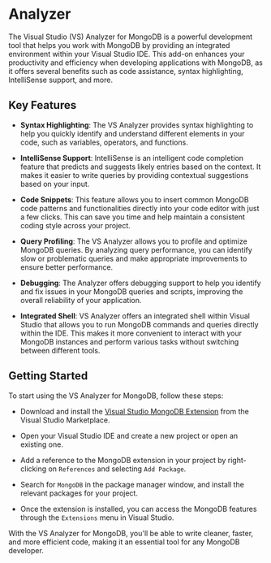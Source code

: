 # Analyzer

The Visual Studio (VS) Analyzer for MongoDB is a powerful development tool that helps you work with MongoDB by providing an integrated environment within your Visual Studio IDE. This add-on enhances your productivity and efficiency when developing applications with MongoDB, as it offers several benefits such as code assistance, syntax highlighting, IntelliSense support, and more.

## Key Features

- **Syntax Highlighting**: The VS Analyzer provides syntax highlighting to help you quickly identify and understand different elements in your code, such as variables, operators, and functions.

- **IntelliSense Support**: IntelliSense is an intelligent code completion feature that predicts and suggests likely entries based on the context. It makes it easier to write queries by providing contextual suggestions based on your input.

- **Code Snippets**: This feature allows you to insert common MongoDB code patterns and functionalities directly into your code editor with just a few clicks. This can save you time and help maintain a consistent coding style across your project.

- **Query Profiling**: The VS Analyzer allows you to profile and optimize MongoDB queries. By analyzing query performance, you can identify slow or problematic queries and make appropriate improvements to ensure better performance.

- **Debugging**: The Analyzer offers debugging support to help you identify and fix issues in your MongoDB queries and scripts, improving the overall reliability of your application.

- **Integrated Shell**: VS Analyzer offers an integrated shell within Visual Studio that allows you to run MongoDB commands and queries directly within the IDE. This makes it more convenient to interact with your MongoDB instances and perform various tasks without switching between different tools.

## Getting Started

To start using the VS Analyzer for MongoDB, follow these steps:

- Download and install the [Visual Studio MongoDB Extension](https://marketplace.visualstudio.com/items?itemName=ms-ossdata.vscode-mongodb) from the Visual Studio Marketplace.

- Open your Visual Studio IDE and create a new project or open an existing one.

- Add a reference to the MongoDB extension in your project by right-clicking on `References` and selecting `Add Package`.

- Search for `MongoDB` in the package manager window, and install the relevant packages for your project.

- Once the extension is installed, you can access the MongoDB features through the `Extensions` menu in Visual Studio.

With the VS Analyzer for MongoDB, you'll be able to write cleaner, faster, and more efficient code, making it an essential tool for any MongoDB developer.
